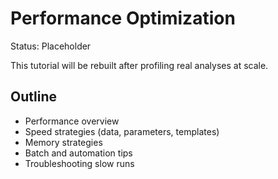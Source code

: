 # Performance Optimization

Status: Placeholder

This tutorial will be rebuilt after profiling real analyses at scale.

## Outline

- Performance overview
- Speed strategies (data, parameters, templates)
- Memory strategies
- Batch and automation tips
- Troubleshooting slow runs